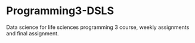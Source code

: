 # Programming3-DSLS
Data science for life sciences programming 3 course, weekly assignments and final assignment.
